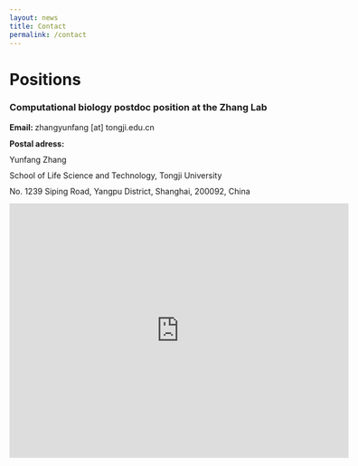 ```yaml
---
layout: news
title: Contact
permalink: /contact
---
```


# Positions



### Computational biology postdoc position at the Zhang Lab

<div>
    <p><b>Email: </b>zhangyunfang [at] tongji.edu.cn</p>
    <p style="line-height: 1.0em;"><b>Postal adress:</b></p>
    <p style="line-height: 1.0em;">Yunfang Zhang</p>
    <p style="line-height: 1.0em;">School of Life Science and Technology, Tongji University</p>
    <p style="line-height: 1.0em;"> No. 1239 Siping Road, Yangpu District, Shanghai, 200092, China</p>
</div>    

<iframe src="https://www.google.com/maps/embed?pb=!1m14!1m8!1m3!1d3409.725962934043!2d121.4973753!3d31.2836745!3m2!1i1024!2i768!4f13.1!3m3!1m2!1s0x35b2717ceee3abdb%3A0x74e0a9b94ca733ac!2z5ZCM5rWO5aSn5a2m5Zub5bmz6Lev5qCh5Yy6!5e0!3m2!1szh-CN!2sjp!4v1712161975866!5m2!1szh-CN!2sjp" width="600" height="450" style="border:0;" allowfullscreen="" loading="lazy" referrerpolicy="no-referrer-when-downgrade"></iframe>

&nbsp;
